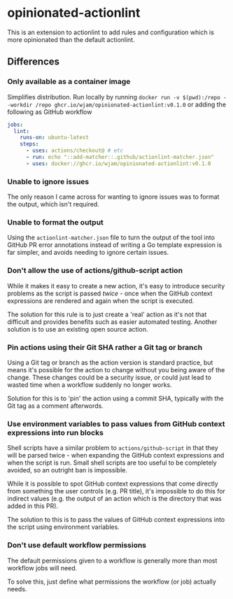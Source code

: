 # opinionated-actionlint
This is an extension to actionlint to add rules and configuration which is more opinionated than the default actionlint.

## Differences
### Only available as a container image
Simplifies distribution. Run locally by running `docker run -v $(pwd):/repo --workdir /repo ghcr.io/wjam/opinionated-actionlint:v0.1.0` or adding the following as GitHub workflow
```yaml
jobs:
  lint:
    runs-on: ubuntu-latest
    steps:
      - uses: actions/checkout@ # etc
      - run: echo "::add-matcher::.github/actionlint-matcher.json"
      - uses: docker://ghcr.io/wjam/opinionated-actionlint:v0.1.0
```

### Unable to ignore issues
The only reason I came across for wanting to ignore issues was to format the output, which isn't required.

### Unable to format the output
Using the `actionlint-matcher.json` file to turn the output of the tool into GitHub PR error annotations instead of writing a Go template expression is far simpler, and avoids needing to ignore certain issues.

### Don't allow the use of actions/github-script action
While it makes it easy to create a new action, it's easy to introduce security problems as the script is passed *twice* - once when the GitHub context expressions are rendered and again when the script is executed.

The solution for this rule is to just create a 'real' action as it's not that difficult and provides benefits such as easier automated testing. Another solution is to use an existing open source action.

### Pin actions using their Git SHA rather a Git tag or branch
Using a Git tag or branch as the action version is standard practice, but means it's possible for the action to change without you being aware of the change. These changes could be a security issue, or could just lead to wasted time when a workflow suddenly no longer works.

Solution for this is to 'pin' the action using a commit SHA, typically with the Git tag as a comment afterwords.

### Use environment variables to pass values from GitHub context expressions into run blocks
Shell scripts have a similar problem to `actions/github-script` in that they will be parsed twice - when expanding the GitHub context expressions and when the script is run. Small shell scripts are too useful to be completely avoided, so an outright ban is impossible.

While it is possible to spot GitHub context expressions that come directly from something the user controls (e.g. PR title), it's impossible to do this for indirect values (e.g. the output of an action which is the directory that was added in this PR).

The solution to this is to pass the values of GitHub context expressions into the script using environment variables.

### Don't use default workflow permissions
The default permissions given to a workflow is generally more than most workflow jobs will need.

To solve this, just define what permissions the workflow (or job) actually needs.

